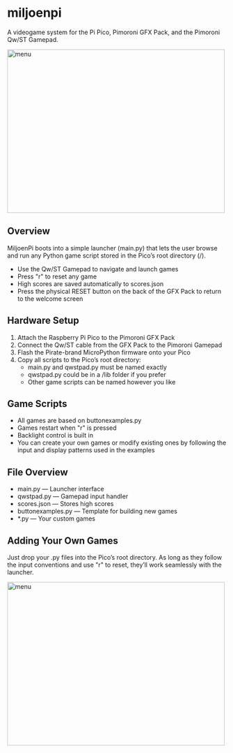 miljoenpi
=========
A videogame system for the Pi Pico, Pimoroni GFX Pack, and the Pimoroni Qw/ST Gamepad.


<img width="500" height="375" alt="menu" src="https://github.com/user-attachments/assets/c8a0d4d4-04f0-4058-84b0-75c2b9ad7c79" />




Overview
--------

MiljoenPi boots into a simple launcher (main.py) that lets the user browse and run any Python game script stored in the Pico’s root directory (/).

- Use the Qw/ST Gamepad to navigate and launch games
- Press "r" to reset any game
- High scores are saved automatically to scores.json
- Press the physical RESET button on the back of the GFX Pack to return to the welcome screen

Hardware Setup
--------------

1. Attach the Raspberry Pi Pico to the Pimoroni GFX Pack
2. Connect the Qw/ST cable from the GFX Pack to the Pimoroni Gamepad
3. Flash the Pirate-brand MicroPython firmware onto your Pico
4. Copy all scripts to the Pico’s root directory:
   - main.py and qwstpad.py must be named exactly
   - qwstpad.py could be in a /lib folder if you prefer
   - Other game scripts can be named however you like

Game Scripts
------------

- All games are based on buttonexamples.py
- Games restart when "r" is pressed
- Backlight control is built in
- You can create your own games or modify existing ones by following the input and display patterns used in the examples

File Overview
-------------

- main.py           — Launcher interface
- qwstpad.py        — Gamepad input handler
- scores.json       — Stores high scores
- buttonexamples.py — Template for building new games
- *.py              — Your custom games

Adding Your Own Games
---------------------

Just drop your .py files into the Pico’s root directory. As long as they follow the input conventions and use "r" to reset, they’ll work seamlessly with the launcher.

<img width="500" height="375" alt="menu" src="https://github.com/user-attachments/assets/754e6e25-dfe2-47e6-83d9-9fd2d6ec9002" />
